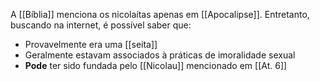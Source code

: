 A [[Bíblia]] menciona os nicolaítas apenas em [[Apocalipse]]. Entretanto, buscando na internet, é possível saber que:
- Provavelmente era uma [[seita]]
- Geralmente estavam associados à práticas de imoralidade sexual
- **Pode** ter sido fundada pelo [[Nicolau]] mencionado em [[At. 6]]